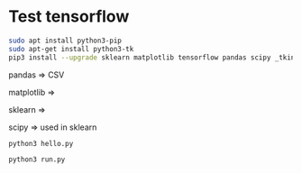 # Test tensorflow

```bash
sudo apt install python3-pip
sudo apt-get install python3-tk
pip3 install --upgrade sklearn matplotlib tensorflow pandas scipy _tkinter
```

pandas => CSV

matplotlib => 

sklearn => 

scipy => used in sklearn

```bash
python3 hello.py
```

```bash
python3 run.py
```